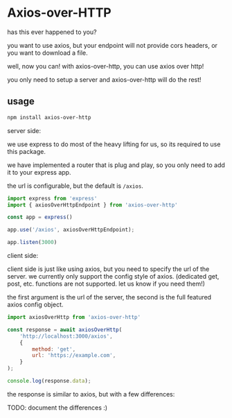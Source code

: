 # Axios-over-HTTP

has this ever happened to you?

you want to use axios, but your endpoint will not provide cors headers, or you want to download a file.

well, now you can! with axios-over-http, you can use axios over http!

you only need to setup a server and axios-over-http will do the rest!

## usage

```bash
npm install axios-over-http
```

server side:

we use express to do most of the heavy lifting for us, so its required to use this package.

we have implemented a router that is plug and play, so you only need to add it to your express app.

the url is configurable, but the default is `/axios`.

```js
import express from 'express'
import { axiosOverHttpEndpoint } from 'axios-over-http'

const app = express()

app.use('/axios', axiosOverHttpEndpoint);

app.listen(3000)
```

client side:

client side is just like using axios, but you need to specify the url of the server.
we currently only support the config style of axios. (dedicated get, post, etc. functions are not supported. let us know if you need them!)

the first argument is the url of the server, the second is the full featured axios config object.

```js
import axiosOverHttp from 'axios-over-http'

const response = await axiosOverHttp(
    'http://localhost:3000/axios',
    {
        method: 'get',
        url: 'https://example.com',
    }
);

console.log(response.data);
 ```

the response is similar to axios, but with a few differences:

TODO: document the differences :)
